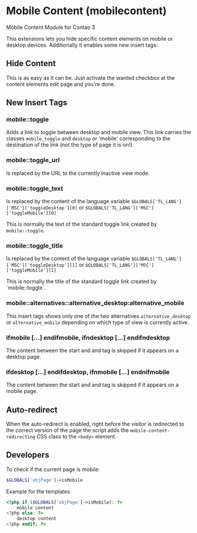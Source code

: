 # Mobile Content (mobilecontent)

Mobile Content Module for Contao 3

This extensions lets you hide specific content elements on mobile or desktop devices.
Additionally it enables some new insert tags:


## Hide Content

This is as easy as it can be. Just activate the wanted checkbox at the content elements edit page and you're done.

## New Insert Tags

### mobile::toggle

Adds a link to toggle between desktop and mobile view. This link carries the classes `mobile_toggle` and `desktop` 
or 'mobile' corresponding to the destination of the link (not the type of page it is on!).

### mobile::toggle_url

Is replaced by the URL to the currently inactive view mode.

### mobile::toggle_text

Is replaced by the content of the language variable
`$GLOBALS['TL_LANG']['MSC']['toggleDesktop'][0]` or
`$GLOBALS['TL_LANG']['MSC']['toggleMobile'][0]`

This is normally the text of the standard toggle link created by `mobile::toggle`.

### mobile::toggle_title

Is replaced by the content of the language variable
`$GLOBALS['TL_LANG']['MSC']['toggleDesktop'][1]` or
`$GLOBALS['TL_LANG']['MSC']['toggleMobile'][1]`

This is normally the title of the standard toggle link created by ´mobile::toggle´.

### mobile::alternatives::alternative_desktop:alternative_mobile

This insert tags shows only one of the two alternatives `alternative_desktop` or `alternative_mobile` depending on 
which type of view is currently active.

### ifmobile […] endifmobile, ifndesktop […] endifndesktop

The content between the start and and tag is skipped if it appears on a desktop page.

### ifdesktop […] endifdesktop, ifnmobile […] endnifmobile

The content between the start and and tag is skipped if it appears on a mobile page.


## Auto-redirect

When the auto-redirect is enabled, right before the visitor is redirected to the correct version of the page
the script adds the `mobile-content-redirecting` CSS class to the `<body>` element.


## Developers

To check if the current page is mobile:

```php
$GLOBALS['objPage']->isMobile
```

Example for the templates:

```php
<?php if ($GLOBALS['objPage']->isMobile): ?>
    mobile content
<?php else: ?>
    desktop content
<?php endif; ?>
```
